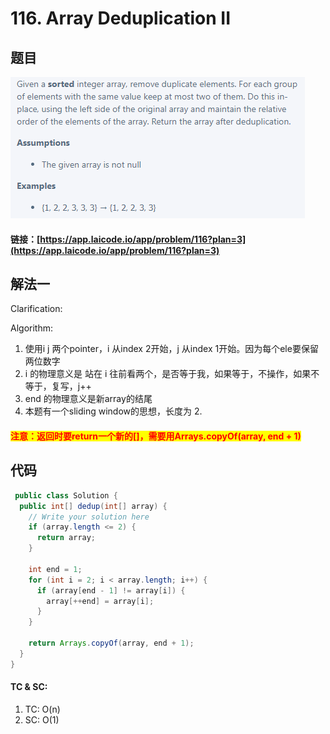 # 116. Array Deduplication II

## 题目

![](<../../.gitbook/assets/image (133).png>)

#### 链接：[https://app.laicode.io/app/problem/116?plan=3](https://app.laicode.io/app/problem/116?plan=3)

## 解法一

Clarification:&#x20;

Algorithm:&#x20;

1. 使用i j 两个pointer，i 从index 2开始，j 从index 1开始。因为每个ele要保留两位数字
2. i 的物理意义是 站在 i 往前看两个，是否等于我，如果等于，不操作，如果不等于，复写，j++
3. end 的物理意义是新array的结尾
4. 本题有一个sliding window的思想，长度为 2.

#### <mark style="color:red;">注意：返回时要return一个新的\[]，需要用Arrays.copyOf(array, end + 1)</mark>

## 代码

```java
 public class Solution {
  public int[] dedup(int[] array) {
    // Write your solution here
    if (array.length <= 2) {
      return array;
    }

    int end = 1;
    for (int i = 2; i < array.length; i++) {
      if (array[end - 1] != array[i]) {
        array[++end] = array[i];
      }
    }

    return Arrays.copyOf(array, end + 1);
  }
}

```

#### TC & SC:&#x20;

1. TC: O(n)
2. SC: O(1)
